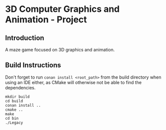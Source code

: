 # 3D Computer Graphics and Animation - Project

## Introduction

A maze game focused on 3D graphics and animation.

## Build Instructions

Don't forget to run `conan install <root_path>` from the build directory when using an IDE either, as CMake will otherwise not be able to find the dependencies.

```shell
mkdir build
cd build
conan install ..
cmake ..
make
cd bin
./Legacy
```
